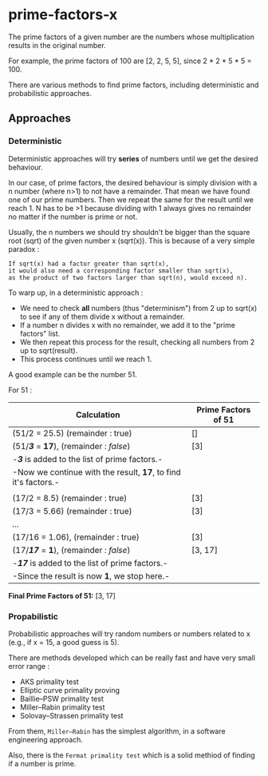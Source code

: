 # prime-factors-x

The prime factors of a given number are the numbers whose multiplication results in the original number.

For example, the prime factors of 100 are [2, 2, 5, 5], since 2 * 2 * 5 * 5 = 100.

There are various methods to find prime factors, including deterministic and probabilistic approaches.

## Approaches

### Deterministic

Deterministic approaches will try **series** of numbers until we get the desired behaviour.

In our case, of prime factors, the desired behaviour is simply division with a n number (where n>1) to not have a remainder.
That mean we have found one of our prime numbers. Then we repeat the same for the result until we reach 1.
N has to be >1 because dividing with 1 always gives no remainder no matter if the number is prime or not.

Usually, the n numbers we should try shouldn't be bigger than the square root (sqrt) of the given number x (sqrt(x)).
This is because of a very simple paradox :
```
If sqrt(x) had a factor greater than sqrt(x),
it would also need a corresponding factor smaller than sqrt(x),
as the product of two factors larger than sqrt(n), would exceed n).
```

To warp up, in a deterministic approach :
- We need to check **all** numbers (thus "determinism") from 2 up to sqrt(x) to see if any of them divide x without a remainder.
- If a number n divides x with no remainder, we add it to the "prime factors" list.
- We then repeat this process for the result, checking all numbers from 2 up to sqrt(result).
- This process continues until we reach 1.

A good example can be the number 51.

For 51 :

| **Calculation**                                                  | **Prime Factors of 51** |
|------------------------------------------------------------------|--------------------------|
| (51/2 = 25.5) (remainder : true)   | []                          |                          |
| (51/***3*** = **17**), (remainder : *false*)  | [3]              |                          |
| -***3*** is added to the list of prime factors.-                 |                          |
| -Now we continue with the result, **17**, to find it's factors.- |                          |
|                                                                  |                          |
| (17/2 = 8.5) (remainder : true)                                  | [3]                      |
| (17/3 = 5.66) (remainder : true)                                 | [3]                      |
| ...                                                              |                          |
| (17/16 = 1.06), (remainder : true)                               | [3]                      |
| (17/***17*** = **1**\), (remainder : *false*)                    | [3, 17]                  |
| -***17*** is added to the list of prime factors.-                |                          |
| -Since the result is now **1**, we stop here.-                   |                          |

**Final Prime Factors of 51:** [3, 17]

### Propabilistic

Probabilistic approaches will try random numbers or numbers related to x (e.g., if x = 15, a good guess is 5).

There are methods developed which can be really fast and have very small error range :

- AKS primality test
- Elliptic curve primality proving
- Baillie–PSW primality test
- Miller–Rabin primality test
- Solovay–Strassen primality test

From them, `Miller–Rabin` has the simplest algorithm, in a software engineering approach.

Also, there is the `Fermat primality test` which is a solid methiod of finding if a number is prime.
